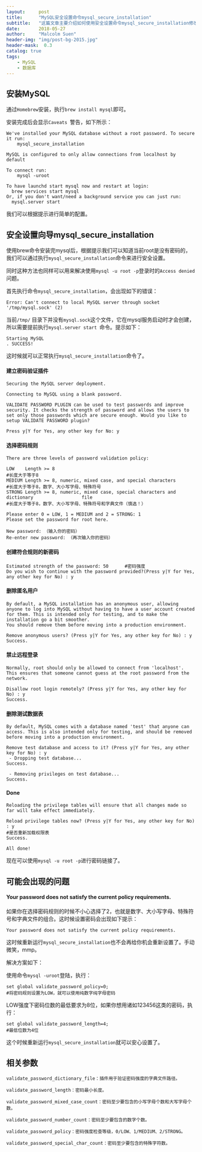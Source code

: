 ```yaml
---
layout:     post
title:      "MySQL安全设置命令mysql_secure_installation"
subtitle:   "这篇文章主要介绍如何使用安全设置命令mysql_secure_installation修改mysql密码及进行相关配置"
date:       2018-05-27
author:     "Malcolm Suen"
header-img: "img/post-bg-2015.jpg"
header-mask:  0.3
catalog: true
tags:
    - MySQL
    - 数据库
---
```


## 安装MySQL

通过`Homebrew`安装，执行`brew install mysql`即可。

安装完成后会显示`Caveats `警告，如下所示：

```
We've installed your MySQL database without a root password. To secure it run:
    mysql_secure_installation

MySQL is configured to only allow connections from localhost by default

To connect run:
    mysql -uroot

To have launchd start mysql now and restart at login:
  brew services start mysql
Or, if you don't want/need a background service you can just run:
  mysql.server start
```

我们可以根据提示进行简单的配置。

## 安全设置向导mysql_secure_installation

使用brew命令安装完mysql后，根据提示我们可以知道当前root是没有密码的，我们可以通过执行`mysql_secure_installation`命令来进行安全设置。

同时这种方法也同样可以用来解决使用`mysql -u root -p`登录时的`Access denied `问题。

首先执行命令`mysql_secure_installation`，会出现如下的错误：

```
Error: Can't connect to local MySQL server through socket '/tmp/mysql.sock' (2)
```

当前`/tmp/` 目录下并没有`mysql.sock`这个文件，它在mysql服务启动时才会创建，所以需要提前执行`mysql.server start `命令。提示如下：

```
Starting MySQL
. SUCCESS! 
```

这时候就可以正常执行`mysql_secure_installation`命令了。

#### 建立密码验证插件

```
Securing the MySQL server deployment.

Connecting to MySQL using a blank password.

VALIDATE PASSWORD PLUGIN can be used to test passwords and improve security. It checks the strength of password and allows the users to set only those passwords which are secure enough. Would you like to setup VALIDATE PASSWORD plugin?

Press y|Y for Yes, any other key for No: y 
```

#### 选择密码规则

```
There are three levels of password validation policy:

LOW    Length >= 8
#长度大于等于8
MEDIUM Length >= 8, numeric, mixed case, and special characters
#长度大于等于8，数字、大小写字母、特殊符号
STRONG Length >= 8, numeric, mixed case, special characters and dictionary                  file
#长度大于等于8，数字、大小写字母、特殊符号和字典文件（慎选！）

Please enter 0 = LOW, 1 = MEDIUM and 2 = STRONG: 1
Please set the password for root here.

New password: （输入你的密码）
Re-enter new password: （再次输入你的密码）
```

#### 创建符合规则的新密码

```
Estimated strength of the password: 50 		#密码强度
Do you wish to continue with the password provided?(Press y|Y for Yes, any other key for No) : y
```

#### 删除匿名用户

```
By default, a MySQL installation has an anonymous user, allowing anyone to log into MySQL without having to have a user account created for them. This is intended only for testing, and to make the installation go a bit smoother.
You should remove them before moving into a production environment.

Remove anonymous users? (Press y|Y for Yes, any other key for No) : y
Success.
```

#### 禁止远程登录

```
Normally, root should only be allowed to connect from 'localhost'. This ensures that someone cannot guess at the root password from the network.

Disallow root login remotely? (Press y|Y for Yes, any other key for No) : y
Success.
```

#### 删除测试数据表

```
By default, MySQL comes with a database named 'test' that anyone can access. This is also intended only for testing, and should be removed before moving into a production environment.

Remove test database and access to it? (Press y|Y for Yes, any other key for No) : y
 - Dropping test database...
Success.

 - Removing privileges on test database...
Success.
```

#### Done

```
Reloading the privilege tables will ensure that all changes made so far will take effect immediately.

Reload privilege tables now? (Press y|Y for Yes, any other key for No) : y
#是否重新加载权限表
Success.

All done! 
```

现在可以使用`mysql -u root -p`进行密码链接了。

## 可能会出现的问题

#### Your password does not satisfy the current policy requirements.

如果你在选择密码规则的时候不小心选择了2，也就是数字、大小写字母、特殊符号和字典文件的组合。这时候设置密码会出现如下提示：

```
Your password does not satisfy the current policy requirements.
```

这时候重新运行`mysql_secure_installation`也不会再给你机会重新设置了。手动微笑，mmp。

解决方案如下：

使用命令`mysql -uroot`登陆，执行：

```
set global validate_password_policy=0;  
#将密码规则设置为LOW，就可以使用纯数字纯字母密码
```

 LOW强度下密码位数的最低要求为8位，如果你想用诸如123456这类的密码，执行：

```
set global validate_password_length=4;  
#最低位数为4位
```

 这个时候重新运行`mysql_secure_installation`就可以安心设置了。

## 相关参数

```
validate_password_dictionary_file：插件用于验证密码强度的字典文件路径。

validate_password_length：密码最小长度。

validate_password_mixed_case_count：密码至少要包含的小写字母个数和大写字母个数。

validate_password_number_count：密码至少要包含的数字个数。

validate_password_policy：密码强度检查等级，0/LOW、1/MEDIUM、2/STRONG。

validate_password_special_char_count：密码至少要包含的特殊字符数。
```